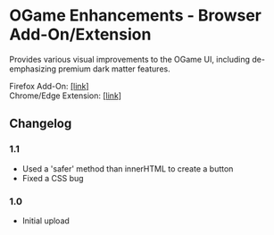 # OGame Enhancements - Browser Add-On/Extension

Provides various visual improvements to the OGame UI, including de-emphasizing premium dark matter features.

Firefox Add-On: [[link]]()  
Chrome/Edge Extension: [[link]]()

## Changelog

### 1.1

- Used a 'safer' method than innerHTML to create a button
- Fixed a CSS bug

### 1.0

- Initial upload